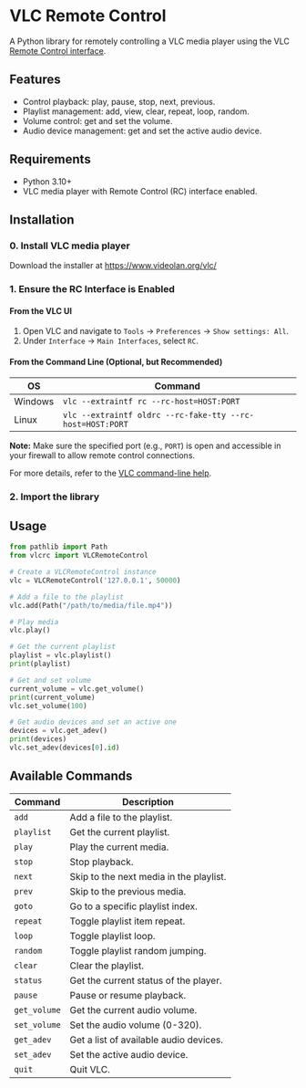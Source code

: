 # VLC Remote Control

A Python library for remotely controlling a VLC media player using
the VLC [Remote Control interface][1].

## Features

- Control playback: play, pause, stop, next, previous.
- Playlist management: add, view, clear, repeat, loop, random.
- Volume control: get and set the volume.
- Audio device management: get and set the active audio device.

## Requirements

- Python 3.10+
- VLC media player with Remote Control (RC) interface enabled.

## Installation

### 0. Install VLC media player

Download the installer at <https://www.videolan.org/vlc/>

### 1. Ensure the RC Interface is Enabled

#### From the VLC UI

1. Open VLC and navigate to `Tools` -> `Preferences` -> `Show settings: All`.
2. Under `Interface` -> `Main Interfaces`, select `RC`.

#### From the Command Line (Optional, but Recommended)

| OS      | Command                                                  |
|---------|----------------------------------------------------------|
| Windows | `vlc --extraintf rc --rc-host=HOST:PORT`                 |
| Linux   | `vlc --extraintf oldrc --rc-fake-tty --rc-host=HOST:PORT`|

**Note:** Make sure the specified port (e.g., `PORT`) is open and accessible
in your firewall to allow remote control connections.

For more details, refer to the [VLC command-line help][2].

### 2. Import the library

## Usage

```py
from pathlib import Path
from vlcrc import VLCRemoteControl

# Create a VLCRemoteControl instance
vlc = VLCRemoteControl('127.0.0.1', 50000)

# Add a file to the playlist
vlc.add(Path("/path/to/media/file.mp4"))

# Play media
vlc.play()

# Get the current playlist
playlist = vlc.playlist()
print(playlist)

# Get and set volume
current_volume = vlc.get_volume()
print(current_volume)
vlc.set_volume(100)

# Get audio devices and set an active one
devices = vlc.get_adev()
print(devices)
vlc.set_adev(devices[0].id)
```

## Available Commands

| Command      | Description                                 |
|--------------|---------------------------------------------|
| `add`        | Add a file to the playlist.                 |
| `playlist`   | Get the current playlist.                   |
| `play`       | Play the current media.                     |
| `stop`       | Stop playback.                              |
| `next`       | Skip to the next media in the playlist.     |
| `prev`       | Skip to the previous media.                 |
| `goto`       | Go to a specific playlist index.            |
| `repeat`     | Toggle playlist item repeat.                |
| `loop`       | Toggle playlist loop.                       |
| `random`     | Toggle playlist random jumping.             |
| `clear`      | Clear the playlist.                         |
| `status`     | Get the current status of the player.       |
| `pause`      | Pause or resume playback.                   |
| `get_volume` | Get the current audio volume.               |
| `set_volume` | Set the audio volume (0-320).               |
| `get_adev`   | Get a list of available audio devices.      |
| `set_adev`   | Set the active audio device.                |
| `quit`       | Quit VLC.                                   |

[1]:https://wiki.videolan.org/Documentation:Modules/rc
[2]:https://wiki.videolan.org/VLC_command-line_help
